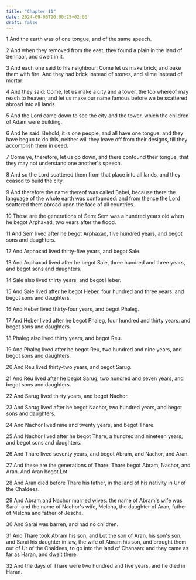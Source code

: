 ```yaml
---
title: "Chapter 11"
date: 2024-09-06T20:00:25+02:00
draft: false
---
```



1 And the earth was of one tongue, and of the same speech.

2 And when they removed from the east, they found a plain in the land of Sennaar, and dwelt in it.

3 And each one said to his neighbour: Come let us make brick, and bake them with fire. And they had brick instead of stones, and slime instead of mortar:

4 And they said: Come, let us make a city and a tower, the top whereof may reach to heaven; and let us make our name famous before we be scattered abroad into all lands.

5 And the Lord came down to see the city and the tower, which the children of Adam were building.

6 And he said: Behold, it is one people, and all have one tongue: and they have begun to do this, neither will they leave off from their designs, till they accomplish them in deed.

7 Come ye, therefore, let us go down, and there confound their tongue, that they may not understand one another's speech.

8 And so the Lord scattered them from that place into all lands, and they ceased to build the city.

9 And therefore the name thereof was called Babel, because there the language of the whole earth was confounded: and from thence the Lord scattered them abroad upon the face of all countries.

10 These are the generations of Sem: Sem was a hundred years old when he begot Arphaxad, two years after the flood.

11 And Sem lived after he begot Arphaxad, five hundred years, and begot sons and daughters.

12 And Arphaxad lived thirty-five years, and begot Sale.

13 And Arphaxad lived after he begot Sale, three hundred and three years, and begot sons and daughters.

14 Sale also lived thirty years, and begot Heber.

15 And Sale lived after he begot Heber, four hundred and three years: and begot sons and daughters.

16 And Heber lived thirty-four years, and begot Phaleg.

17 And Heber lived after he begot Phaleg, four hundred and thirty years: and begot sons and daughters.

18 Phaleg also lived thirty years, and begot Reu.

19 And Phaleg lived after he begot Reu, two hundred and nine years, and begot sons and daughters.

20 And Reu lived thirty-two years, and begot Sarug.

21 And Reu lived after he begot Sarug, two hundred and seven years, and begot sons and daughters.

22 And Sarug lived thirty years, and begot Nachor.

23 And Sarug lived after he begot Nachor, two hundred years, and begot sons and daughters.

24 And Nachor lived nine and twenty years, and begot Thare.

25 And Nachor lived after he begot Thare, a hundred and nineteen years, and begot sons and daughters.

26 And Thare lived seventy years, and begot Abram, and Nachor, and Aran.

27 And these are the generations of Thare: Thare begot Abram, Nachor, and Aran. And Aran begot Lot.

28 And Aran died before Thare his father, in the land of his nativity in Ur of the Chaldees.

29 And Abram and Nachor married wives: the name of Abram's wife was Sarai: and the name of Nachor's wife, Melcha, the daughter of Aran, father of Melcha and father of Jescha.

30 And Sarai was barren, and had no children.

31 And Thare took Abram his son, and Lot the son of Aran, his son's son, and Sarai his daughter in law, the wife of Abram his son, and brought them out of Ur of the Chaldees, to go into the land of Chanaan: and they came as far as Haran, and dwelt there.

32 And the days of Thare were two hundred and five years, and he died in Haran.

